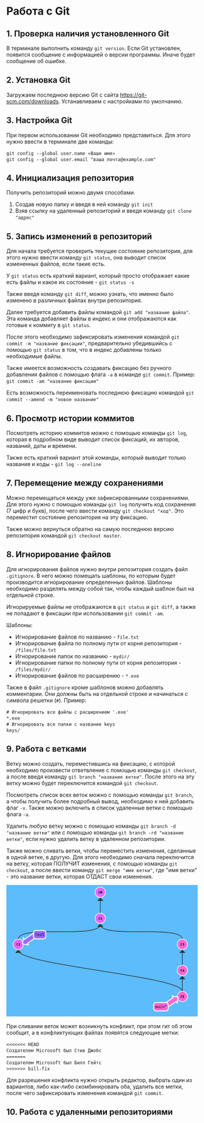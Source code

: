 # Работа с Git
## 1. Проверка наличия установленного Git
В терминале выполнить команду `git version`.
Если Git установлен, появится сообщение с информацией о версии программы. Иначе будет сообщение об ошибке.

## 2. Установка Git
Загружаем последнюю версию Git с сайта https://git-scm.com/downloads. Устанавливаем с настройками по умолчанию.

## 3. Настройка Git
При первом использовании Git необходимо представиться. Для этого нужно ввести в терминале две команды:
```
git config --global user.name «Ваше имя»
git config --global user.email "ваша почта@example.com"
```
## 4. Инициализация репозитория
Получить репозиторий можно двумя способами.
1. Создав новую папку и введя в ней команду `git init`
2. Взяв ссылку на удаленный репозиторий и введя команду `git clone "адрес"`

## 5. Запись изменений в репозиторий
Для начала требуется проверить текущее состояние репозитория, для этого нужно ввести команду `git status`,
она выводит список измененных файлов, если такие есть.

У `git status` есть краткий вариант, который просто отображает какие есть файлы и какое их состояние - `git status -s`

Также введя команду `git diff`, можно узнать, что именно было изменено в различных файлах внутри репозитория.

Далее требуется добавить файлы командой `git add "название файла"`. 
Эта команда добавляет файлы в индекс и они отображаются как готовые к коммиту в `git status`. 

После этого необходимо зафиксировать изменения командой `git commit -m "название фиксации"`, предварительно убедившийсь с помощью `git status` в том, что в индекс добавлены только необходимые файлы.

Также имеется возможность создавать фиксацию без ручного добавления файлов с помощью флага `-a` в команде `git commit`. Пример: `git commit -am "название фиксации"`

Есть возможность переименовать последнюю фиксацию командой `git commit --amend -m "новое название"`

## 6. Просмотр истории коммитов
Посмотреть историю коммитов можно с помощью команды `git log`, которая в подробном виде выводит список фиксаций, их авторов, названий, даты и времени.

Также есть краткий вариант этой команды, который выводит только названия и коды - `git log --oneline`

## 7. Перемещение между сохранениями
Можно перемещаться между уже зафиксированными сохранениями.
Для этого нужно с помощью команды `git log` получить код сохранения (7 цифр и букв), после чего ввести команду `git checkout "код"`. Это переместит состояние репозитория на эту фиксацию.

Также можно вернуться обратно на самую последнюю версию репозитория командой `git checkout master`.

## 8. Игнорирование файлов
Для игнорирования файлов нужно внутри репозитория создать файл `.gitignore`. В него можно помещать шаблоны, по которым будет производится игнорирование определенных файлов. Шаблоны необходимо разделять между собой так, чтобы каждый шаблон был на отдельной строке.

Игнорируемые файлы не отображаются в `git status` и `git diff`, а также не попадают в фиксации при использовании `git commit -am`.

Шаблоны:
* Игнорирование файлов по названию - `file.txt`
* Игнорирование файла по полному пути от корня репозитория - `/files/file.txt`
* Игнорирование папок по названию - `mydir/`
* Игнорирование папки по полному пути от корня репозитория - `/files/mydir/`
* Игнорирование файлов по расширению - `*.exe`

Также в файл `.gitignore` кроме шаблонов можно добавлять комментарии. Они должны быть на отдельной строке и начинаться с символа решетки (`#`).
Пример:
```
# Игнорировать все файлы с расширением '.exe'
*.exe
# Игнорировать все папки с название keys
keys/
```

## 9. Работа с ветками
Ветку можно создать, переместившись на фиксацию, с которой необходимо произвести ответвление с помощью команды `git checkout`, а после введя команду `git branch "название ветки"`. После этого на эту ветку можно будет переключится командой `git checkout`.

Посмотреть список всех веток можно с помощью команды `git branch`, а чтобы получить более подробный вывод, необходимо к ней добавить флаг `-v`. Также можно включить в список удаленные ветки с помощью флага `-a`.

Удалить любую ветку можно с помощью команды `git branch -d "название ветки"` или с помощью команды `git branch -rd "название ветки"`, если нужно удалить ветку в удаленном репозитории.

Также можно сливать ветки, чтобы переместить изменения, сделанные в одной ветке, в другую. Для этого необходимо сначала переключится на ветку, которая ПОЛУЧИТ изменения, с помощью команды `git checkout`, а после ввести команду `git merge "имя ветки"`, где "имя ветки" - это название ветки, которая ОТДАСТ свои изменения.

![Сливание веток](merge.png)

При сливании веток может возникнуть конфликт, при этом гит об этом сообщит, а в конфликтующих файлах появятся следующие метки:
```
<<<<<<< HEAD
Создателем Microsoft был Стив Джобс
=======
Создателем Microsoft был Билл Гейтс
>>>>>>> bill-fix
```

Для разрешения конфликта нужно открыть редактор, выбрать один из вариантов, либо как-либо скомбинировать оба, удалить все метки, после чего зафиксировать изменения командой `git commit`.

## 10. Работа с удаленными репозиториями